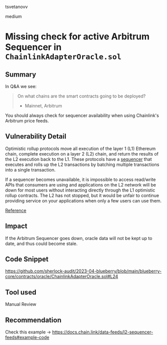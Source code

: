 tsvetanovv

medium

# Missing check for active Arbitrum Sequencer in `ChainlinkAdapterOracle.sol`

## Summary

In Q&A we see:

>On what chains are the smart contracts going to be deployed?
>
>  - Mainnet, Arbitrum

You should always check for sequencer availability when using Chainlink's Arbitrum price feeds. 

## Vulnerability Detail

Optimistic rollup protocols move all execution of the layer 1 (L1) Ethereum chain, complete execution on a layer 2 (L2) chain, and return the results of the L2 execution back to the L1. These protocols have a [sequencer](https://community.optimism.io/docs/protocol/2-rollup-protocol/) that executes and rolls up the L2 transactions by batching multiple transactions into a single transaction.

If a sequencer becomes unavailable, it is impossible to access read/write APIs that consumers are using and applications on the L2 network will be down for most users without interacting directly through the L1 optimistic rollup contracts. The L2 has not stopped, but it would be unfair to continue providing service on your applications when only a few users can use them.

[Reference](https://docs.chain.link/data-feeds/l2-sequencer-feeds)

## Impact

If the Arbitrum Sequencer goes down, oracle data will not be kept up to date, and thus could become stale.

## Code Snippet

https://github.com/sherlock-audit/2023-04-blueberry/blob/main/blueberry-core/contracts/oracle/ChainlinkAdapterOracle.sol#L24

## Tool used

Manual Review

## Recommendation

Check this example -> https://docs.chain.link/data-feeds/l2-sequencer-feeds#example-code
